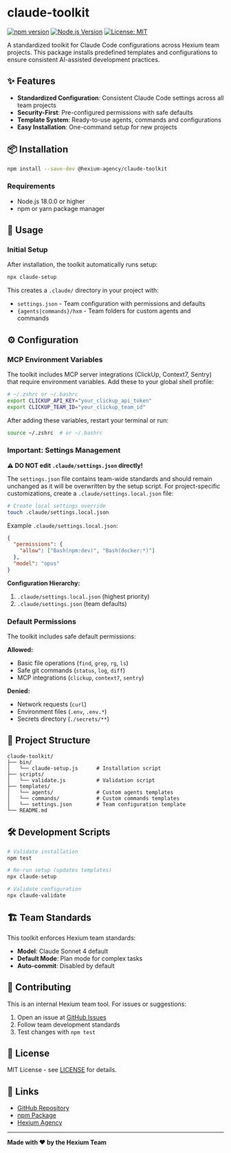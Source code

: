 # claude-toolkit

[![npm version](https://badge.fury.io/js/@hexium%2Fclaude-toolkit.svg)](https://badge.fury.io/js/@hexium%2Fclaude-toolkit)
[![Node.js Version](https://img.shields.io/badge/node-%3E%3D18.0.0-brightgreen.svg)](https://nodejs.org/)
[![License: MIT](https://img.shields.io/badge/License-MIT-yellow.svg)](https://opensource.org/licenses/MIT)

A standardized toolkit for Claude Code configurations across Hexium team projects. This package installs predefined templates and configurations to ensure consistent AI-assisted development practices.

## ✨ Features

- **Standardized Configuration**: Consistent Claude Code settings across all team projects
- **Security-First**: Pre-configured permissions with safe defaults
- **Template System**: Ready-to-use agents, commands and configurations
- **Easy Installation**: One-command setup for new projects

## 📦 Installation

```bash
npm install --save-dev @hexium-agency/claude-toolkit
```

### Requirements

- Node.js 18.0.0 or higher
- npm or yarn package manager

## 🚀 Usage

### Initial Setup

After installation, the toolkit automatically runs setup:

```bash
npx claude-setup
```

This creates a `.claude/` directory in your project with:

- `settings.json` - Team configuration with permissions and defaults
- `{agents|commands}/hxm` - Team folders for custom agents and commands

## ⚙️ Configuration

### MCP Environment Variables

The toolkit includes MCP server integrations (ClickUp, Context7, Sentry) that require environment variables. Add these to your global shell profile:

```bash
# ~/.zshrc or ~/.bashrc
export CLICKUP_API_KEY="your_clickup_api_token"
export CLICKUP_TEAM_ID="your_clickup_team_id"
```

After adding these variables, restart your terminal or run:

```bash
source ~/.zshrc  # or ~/.bashrc
```

### Important: Settings Management

**⚠️ DO NOT edit `.claude/settings.json` directly!**

The `settings.json` file contains team-wide standards and should remain unchanged as it will be overwritten by the setup script. For project-specific customizations, create a `.claude/settings.local.json` file:

```bash
# Create local settings override
touch .claude/settings.local.json
```

Example `.claude/settings.local.json`:

```json
{
  "permissions": {
    "allow": ["Bash(npm:dev)", "Bash(docker:*)"]
  },
  "model": "opus"
}
```

**Configuration Hierarchy:**

1. `.claude/settings.local.json` (highest priority)
2. `.claude/settings.json` (team defaults)

### Default Permissions

The toolkit includes safe default permissions:

**Allowed:**

- Basic file operations (`find`, `grep`, `rg`, `ls`)
- Safe git commands (`status`, `log`, `diff`)
- MCP integrations (`clickup`, `context7`, `sentry`)

**Denied:**

- Network requests (`curl`)
- Environment files (`.env`, `.env.*`)
- Secrets directory (`./secrets/**`)

## 📁 Project Structure

```
claude-toolkit/
├── bin/
│   └── claude-setup.js      # Installation script
├── scripts/
│   └── validate.js          # Validation script
├── templates/
│   └── agents/              # Custom agents templates
│   └── commands/            # Custom commands templates
│   └── settings.json        # Team configuration template
└── README.md
```

## 🛠 Development Scripts

```bash
# Validate installation
npm test

# Re-run setup (updates templates)
npx claude-setup

# Validate configuration
npx claude-validate
```

## 🏗 Team Standards

This toolkit enforces Hexium team standards:

- **Model**: Claude Sonnet 4 default
- **Default Mode**: Plan mode for complex tasks
- **Auto-commit**: Disabled by default

## 🤝 Contributing

This is an internal Hexium team tool. For issues or suggestions:

1. Open an issue at [GitHub Issues](https://github.com/hexium-agency/claude-toolkit/issues)
2. Follow team development standards
3. Test changes with `npm test`

## 📄 License

MIT License - see [LICENSE](LICENSE) for details.

## 🔗 Links

- [GitHub Repository](https://github.com/hexium-agency/claude-toolkit)
- [npm Package](https://www.npmjs.com/package/@hexium/claude-toolkit)
- [Hexium Agency](https://hexium.io)

---

**Made with ❤️ by the Hexium Team**
